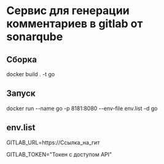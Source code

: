 # Сервис для генерации комментариев в gitlab от sonarqube
## Сборка
docker build . -t go
## Запуск
docker run --name go   -p 8181:8080   --env-file env.list   -d  go
## env.list
GITLAB_URL=https://Ссылка_на_гит

GITLAB_TOKEN="Токен с доступом API"
